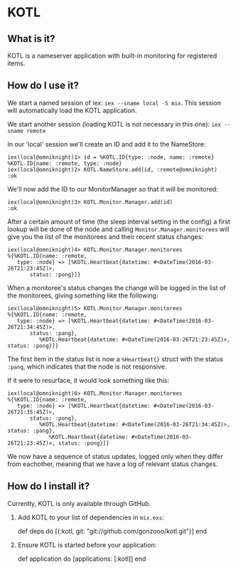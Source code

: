 # KOTL

## What is it?
KOTL is a nameserver application with built-in monitoring for registered items.

## How do I use it?
We start a named session of iex: `iex --sname local -S mix`.
This session will automatically load the KOTL application.

We start another session (loading KOTL is not necessary in this one):
`iex --sname remote`

In our 'local' session we'll create an ID and add it to the NameStore:

    iex(local@omniknight)1> id = %KOTL.ID{type: :node, name: :remote}
    %KOTL.ID{name: :remote, type: :node}
    iex(local@omniknight)2> KOTL.NameStore.add(id, :remote@omniknight)
    :ok
    
We'll now add the ID to our MonitorManager so that it will be monitored:

    iex(local@omniknight)3> KOTL.Monitor.Manager.add(id)
    :ok

After a certain amount of time (the sleep interval setting in the config)
a first lookup will be done of the node and calling `Monitor.Manager.monitorees`
will give you the list of the monitorees and their recent status changes:

    iex(local@omniknight)4> KOTL.Monitor.Manager.monitorees
    %{%KOTL.ID{name: :remote,
       type: :node} => [%KOTL.Heartbeat{datetime: #<DateTime(2016-03-26T21:23:45Z)>,
           status: :pong}]}
           
When a monitoree's status changes the change will be logged in the list of the
monitorees, giving something like the following:

    iex(local@omniknight)5> KOTL.Monitor.Manager.monitorees
    %{%KOTL.ID{name: :remote,
       type: :node} => [%KOTL.Heartbeat{datetime: #<DateTime(2016-03-26T21:34:45Z)>,
           status: :pang},
              %KOTL.Heartbeat{datetime: #<DateTime(2016-03-26T21:23:45Z)>, status: :pong}]}

The first item in the status list is now a `%Heartbeat{}` struct with the status
`:pang`, which indicates that the node is not responsive.

If it were to resurface, it would look something like this:

    iex(local@omniknight)6> KOTL.Monitor.Manager.monitorees
    %{%KOTL.ID{name: :remote,
       type: :node} => [%KOTL.Heartbeat{datetime: #<DateTime(2016-03-26T21:35:45Z)>,
           status: :pong},
              %KOTL.Heartbeat{datetime: #<DateTime(2016-03-26T21:34:45Z)>, status: :pang},
                 %KOTL.Heartbeat{datetime: #<DateTime(2016-03-26T21:23:45Z)>, status: :pong}]}

We now have a sequence of status updates, logged only when they differ from
eachother, meaning that we have a log of relevant status changes.

## How do I install it?
Currently, KOTL is only available through GitHub.

  1. Add KOTL to your list of dependencies in `mix.exs`:

        def deps do
          [{:kotl, git: "git://github.com/gonzooo/kotl.git"}]
        end

  2. Ensure KOTL is started before your application:

        def application do
          [applications: [:kotl]]
        end

